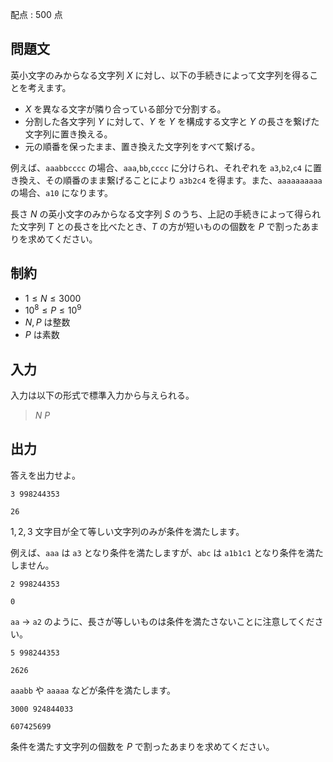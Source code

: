 配点 : $500$ 点

## 問題文

英小文字のみからなる文字列 $X$ に対し、以下の手続きによって文字列を得ることを考えます。

- $X$ を異なる文字が隣り合っている部分で分割する。
- 分割した各文字列 $Y$ に対して、$Y$ を $Y$ を構成する文字と $Y$ の長さを繋げた文字列に置き換える。
- 元の順番を保ったまま、置き換えた文字列をすべて繋げる。

例えば、`aaabbcccc` の場合、`aaa`,`bb`,`cccc` に分けられ、それぞれを `a3`,`b2`,`c4` に置き換え、その順番のまま繋げることにより `a3b2c4` を得ます。また、`aaaaaaaaaa` の場合、`a10` になります。

長さ $N$ の英小文字のみからなる文字列 $S$ のうち、上記の手続きによって得られた文字列 $T$ との長さを比べたとき、$T$ の方が短いものの個数を $P$ で割ったあまりを求めてください。

## 制約

- $1 \le N \le 3000$
- $10^8 \le P \le 10^9$
- $N,P$ は整数
- $P$ は素数

## 入力

入力は以下の形式で標準入力から与えられる。

> $N$ $P$

## 出力

答えを出力せよ。

```input1
3 998244353
```

```output1
26
```

$1,2,3$ 文字目が全て等しい文字列のみが条件を満たします。

例えば、`aaa` は `a3` となり条件を満たしますが、`abc` は `a1b1c1` となり条件を満たしません。

```input2
2 998244353
```

```output2
0
```

`aa` → `a2` のように、長さが等しいものは条件を満たさないことに注意してください。

```input3
5 998244353
```

```output3
2626
```

`aaabb` や `aaaaa` などが条件を満たします。

```input4
3000 924844033
```

```output4
607425699
```

条件を満たす文字列の個数を $P$ で割ったあまりを求めてください。